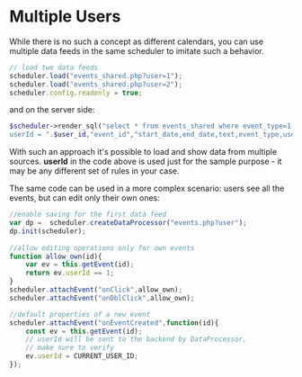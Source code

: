 Multiple Users
=============================


While there is no such a concept as different calendars, you can use multiple data feeds in the same scheduler to imitate such a behavior. 

~~~js
// load two data feeds
scheduler.load("events_shared.php?user=1");
scheduler.load("events_shared.php?user=2");
scheduler.config.readonly = true;
~~~


and on the server side: 

~~~php
$scheduler->render_sql("select * from events_shared where event_type=1 AND 
userId = ".$user_id,"event_id","start_date,end_date,text,event_type,userId");
~~~


With such an approach it's possible to load and show data from multiple sources. **userId** in the code above is used just for the sample purpose - it may be any different set of rules in your case. 

The same code can be used in a more complex scenario: users see all the events, but can edit only their own ones:

~~~js
//enable saving for the first data feed
var dp =  scheduler.createDataProcessor("events.php?user");
dp.init(scheduler);
		
//allow editing operations only for own events
function allow_own(id){
	var ev = this.getEvent(id);
	return ev.userId == 1;
}
scheduler.attachEvent("onClick",allow_own);
scheduler.attachEvent("onDblClick",allow_own);

//default properties of a new event
scheduler.attachEvent("onEventCreated",function(id){
	const ev = this.getEvent(id);
    // userId will be sent to the backend by DataProcessor,
    // make sure to verify 
	ev.userId = CURRENT_USER_ID; 
});
~~~
